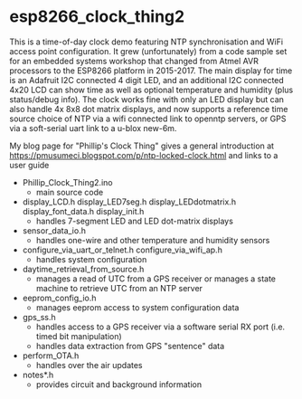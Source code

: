 # esp8266_clock_thing2

This is a time-of-day clock demo featuring NTP synchronisation and WiFi access point configuration. It grew (unfortunately) from a code sample set for an embedded systems workshop that changed from Atmel AVR processors to the ESP8266 platform in 2015-2017. The main display for time is an Adafruit I2C connected 4 digit LED, and an additional I2C connected 4x20 LCD can show time as well as optional temperature and humidity (plus status/debug info). The clock works fine with only an LED display but can also handle 4x 8x8 dot matrix displays, and now supports a reference time source choice of NTP via a wifi connected link to openntp servers, or GPS via a soft-serial uart link to a u-blox new-6m.

My blog page for "Phillip's Clock Thing" gives a general introduction at https://pmusumeci.blogspot.com/p/ntp-locked-clock.html and links to a user guide

* Phillip_Clock_Thing2.ino
   - main source code
* display_LCD.h display_LED7seg.h display_LEDdotmatrix.h display_font_data.h display_init.h
   - handles 7-segment LED and LED dot-matrix displays
* sensor_data_io.h
   - handles one-wire and other temperature and humidity sensors
* configure_via_uart_or_telnet.h configure_via_wifi_ap.h
   - handles system configuration
* daytime_retrieval_from_source.h
   - manages a read of UTC from a GPS receiver or manages a state machine to retrieve UTC from an NTP server
* eeprom_config_io.h
   - manages eeprom access to system configuration data
* gps_ss.h
   - handles access to a GPS receiver via a software serial RX port (i.e. timed bit manipulation)
   - handles data extraction from GPS "sentence" data
* perform_OTA.h
   - handles over the air updates
* notes*.h
   - provides circuit and background information
